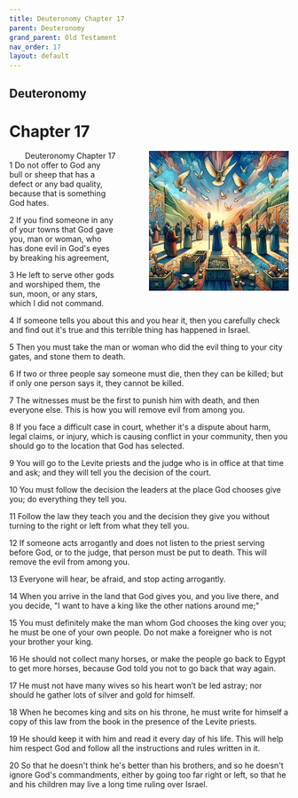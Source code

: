 ```yaml
---
title: Deuteronomy Chapter 17
parent: Deuteronomy
grand_parent: Old Testament
nav_order: 17
layout: default
---
```


## Deuteronomy

# Chapter 17

<div style="clear: both; text-align: right;">
    <div style="max-width: 50%; height: auto; float: right; margin: 0 0 10px 10px; padding-left: 10%;">
        <img src="/assets/Image/Deuteronomy/500/17.jpg" alt="Deuteronomy Chapter 17" class="chapter-image">
    </div>
    <figcaption style="font-size: 14px; text-align: right;">Deuteronomy Chapter 17</figcaption>
</div>
1 Do not offer to God any bull or sheep that has a defect or any bad quality, because that is something God hates.

2 If you find someone in any of your towns that God gave you, man or woman, who has done evil in God's eyes by breaking his agreement,

3 He left to serve other gods and worshiped them, the sun, moon, or any stars, which I did not command.

4 If someone tells you about this and you hear it, then you carefully check and find out it's true and this terrible thing has happened in Israel.

5 Then you must take the man or woman who did the evil thing to your city gates, and stone them to death.

6 If two or three people say someone must die, then they can be killed; but if only one person says it, they cannot be killed.

7 The witnesses must be the first to punish him with death, and then everyone else. This is how you will remove evil from among you.

8 If you face a difficult case in court, whether it's a dispute about harm, legal claims, or injury, which is causing conflict in your community, then you should go to the location that God has selected.

9 You will go to the Levite priests and the judge who is in office at that time and ask; and they will tell you the decision of the court.

10 You must follow the decision the leaders at the place God chooses give you; do everything they tell you.

11 Follow the law they teach you and the decision they give you without turning to the right or left from what they tell you.

12 If someone acts arrogantly and does not listen to the priest serving before God, or to the judge, that person must be put to death. This will remove the evil from among you.

13 Everyone will hear, be afraid, and stop acting arrogantly.

14 When you arrive in the land that God gives you, and you live there, and you decide, "I want to have a king like the other nations around me;"

15 You must definitely make the man whom God chooses the king over you; he must be one of your own people. Do not make a foreigner who is not your brother your king.

16 He should not collect many horses, or make the people go back to Egypt to get more horses, because God told you not to go back that way again.

17 He must not have many wives so his heart won’t be led astray; nor should he gather lots of silver and gold for himself.

18 When he becomes king and sits on his throne, he must write for himself a copy of this law from the book in the presence of the Levite priests.

19 He should keep it with him and read it every day of his life. This will help him respect God and follow all the instructions and rules written in it.

20 So that he doesn't think he's better than his brothers, and so he doesn't ignore God's commandments, either by going too far right or left, so that he and his children may live a long time ruling over Israel.


